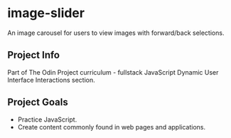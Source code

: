 # image-slider

An image carousel for users to view images with forward/back selections.

## Project Info

Part of The Odin Project curriculum - fullstack JavaScript Dynamic User Interface Interactions section.

## Project Goals

- Practice JavaScript.
- Create content commonly found in web pages and applications.
